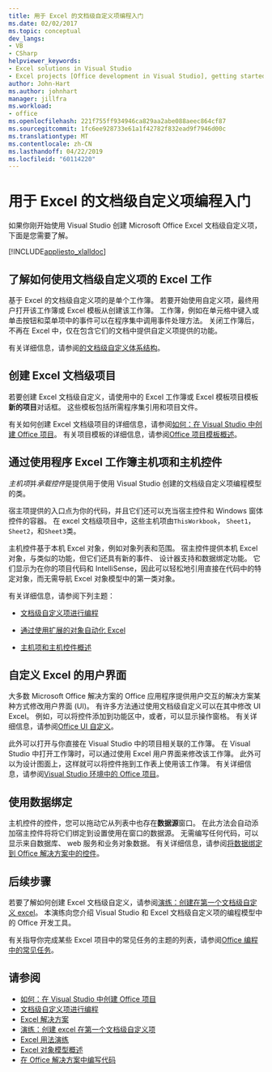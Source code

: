 ```yaml
---
title: 用于 Excel 的文档级自定义项编程入门
ms.date: 02/02/2017
ms.topic: conceptual
dev_langs:
- VB
- CSharp
helpviewer_keywords:
- Excel solutions in Visual Studio
- Excel projects [Office development in Visual Studio], getting started
author: John-Hart
ms.author: johnhart
manager: jillfra
ms.workload:
- office
ms.openlocfilehash: 221f755ff934946ca829aa2abe088aeec864cf87
ms.sourcegitcommit: 1fc6ee928733e61a1f42782f832ead9f7946d00c
ms.translationtype: MT
ms.contentlocale: zh-CN
ms.lasthandoff: 04/22/2019
ms.locfileid: "60114220"
---
```

# <a name="get-started-programming-document-level-customizations-for-excel"></a>用于 Excel 的文档级自定义项编程入门
  如果你刚开始使用 Visual Studio 创建 Microsoft Office Excel 文档级自定义项，下面是您需要了解。

 [!INCLUDE[appliesto_xlalldoc](../vsto/includes/appliesto-xlalldoc-md.md)]

## <a name="understand-how-document-level-customizations-for-excel-work"></a>了解如何使用文档级自定义项的 Excel 工作
 基于 Excel 的文档级自定义项的是单个工作簿。 若要开始使用自定义项，最终用户打开该工作簿或 Excel 模板从创建该工作簿。 工作簿，例如在单元格中键入或单击按钮和菜单项中的事件可以在程序集中调用事件处理方法。 关闭工作簿后，不再在 Excel 中，仅在包含它们的文档中提供自定义项提供的功能。

 有关详细信息，请参阅[的文档级自定义体系结构](../vsto/architecture-of-document-level-customizations.md)。

## <a name="create-document-level-projects-for-excel"></a>创建 Excel 文档级项目
 若要创建 Excel 文档级自定义，请使用中的 Excel 工作簿或 Excel 模板项目模板**新的项目**对话框。 这些模板包括所需程序集引用和项目文件。

 有关如何创建 Excel 文档级项目的详细信息，请参阅[如何：在 Visual Studio 中创建 Office 项目](../vsto/how-to-create-office-projects-in-visual-studio.md)。 有关项目模板的详细信息，请参阅[Office 项目模板概述](../vsto/office-project-templates-overview.md)。

## <a name="program-excel-workbooks-by-using-host-items-and-host-controls"></a>通过使用程序 Excel 工作簿主机项和主机控件
 *主机项*并*承载控件*是提供用于使用 Visual Studio 创建的文档级自定义项编程模型的类。

 宿主项提供的入口点为你的代码，并且它们还可以充当宿主控件和 Windows 窗体控件的容器。 在 excel 文档级项目中，这些主机项由`ThisWorkbook`， `Sheet1`， `Sheet2`，和`Sheet3`类。

 主机控件基于本机 Excel 对象，例如对象列表和范围。 宿主控件提供本机 Excel 对象，与类似的功能，但它们还具有新的事件、 设计器支持和数据绑定功能。 它们显示为在你的项目代码和 IntelliSense，因此可以轻松地引用直接在代码中的特定对象，而无需导航 Excel 对象模型中的第一类对象。

 有关详细信息，请参阅下列主题：

- [文档级自定义项进行编程](../vsto/programming-document-level-customizations.md)

- [通过使用扩展的对象自动化 Excel](../vsto/automating-excel-by-using-extended-objects.md)

- [主机项和主机控件概述](../vsto/host-items-and-host-controls-overview.md)

## <a name="customize-the-user-interface-of-excel"></a>自定义 Excel 的用户界面
 大多数 Microsoft Office 解决方案的 Office 应用程序提供用户交互的解决方案某种方式修改用户界面 (UI)。 有许多方法通过使用文档级自定义可以在其中修改 UI Excel。 例如，可以将控件添加到功能区中，或者，可以显示操作窗格。 有关详细信息，请参阅[Office UI 自定义](../vsto/office-ui-customization.md)。

 此外可以打开与你直接在 Visual Studio 中的项目相关联的工作簿。 在 Visual Studio 中打开工作簿时，可以通过使用 Excel 用户界面来修改该工作簿。 此外可以为设计图面上，这样就可以将控件拖到工作表上使用该工作簿。 有关详细信息，请参阅[Visual Studio 环境中的 Office 项目](../vsto/office-projects-in-the-visual-studio-environment.md)。

## <a name="use-data-binding"></a>使用数据绑定
 主机控件的控件，您可以拖动它从列表中也存在**数据源**窗口。 在此方法会自动添加宿主控件将将它们绑定到设置使用在窗口的数据源。 无需编写任何代码，可以显示来自数据库、 web 服务和业务对象数据。 有关详细信息，请参阅[将数据绑定到 Office 解决方案中的控件](../vsto/binding-data-to-controls-in-office-solutions.md)。

## <a name="next-steps"></a>后续步骤
 若要了解如何创建 Excel 文档级自定义，请参阅[演练：创建在第一个文档级自定义 excel](../vsto/walkthrough-creating-your-first-document-level-customization-for-excel.md)。 本演练向您介绍 Visual Studio 和 Excel 文档级自定义项的编程模型中的 Office 开发工具。

 有关指导你完成某些 Excel 项目中的常见任务的主题的列表，请参阅[Office 编程中的常见任务](../vsto/common-tasks-in-office-programming.md)。

## <a name="see-also"></a>请参阅
- [如何：在 Visual Studio 中创建 Office 项目](../vsto/how-to-create-office-projects-in-visual-studio.md)
- [文档级自定义项进行编程](../vsto/programming-document-level-customizations.md)
- [Excel 解决方案](../vsto/excel-solutions.md)
- [演练：创建 excel 在第一个文档级自定义项](../vsto/walkthrough-creating-your-first-document-level-customization-for-excel.md)
- [Excel 用法演练](../vsto/walkthroughs-using-excel.md)
- [Excel 对象模型概述](../vsto/excel-object-model-overview.md)
- [在 Office 解决方案中编写代码](../vsto/writing-code-in-office-solutions.md)
